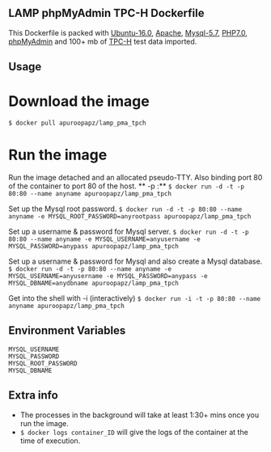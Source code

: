 ## LAMP phpMyAdmin TPC-H Dockerfile
This Dockerfile is packed with [Ubuntu-16.0](www.ubuntu.com), [Apache](www.apache.org), [Mysql-5.7](www.mysql.com), [PHP7.0](www.php.net), [phpMyAdmin](www.phpmyadmin.net) and 100+ mb of [TPC-H](http://www.tpc.org/tpch/) test data imported.

## Usage
# Download the image
`$ docker pull apuroopapz/lamp_pma_tpch`

# Run the image
Run the image detached and an allocated pseudo-TTY. Also binding port 80 of the container to port 80 of the host. ** -p <containerPort>:<hostPort>**
`$ docker run -d -t -p 80:80 --name anyname apuroopapz/lamp_pma_tpch`

Set up the Mysql root password.
`$ docker run -d -t -p 80:80 --name anyname -e MYSQL_ROOT_PASSWORD=anyrootpass apuroopapz/lamp_pma_tpch`

Set up a username & password for Mysql server.
`$ docker run -d -t -p 80:80 --name anyname -e MYSQL_USERNAME=anyusername -e MYSQL_PASSWORD=anypass apuroopapz/lamp_pma_tpch`

Set up a username & password for Mysql and also create a Mysql database.
`$ docker run -d -t -p 80:80 --name anyname -e MYSQL_USERNAME=anyusername -e MYSQL_PASSWORD=anypass -e MYSQL_DBNAME=anydbname apuroopapz/lamp_pma_tpch`

Get into the shell with -i (interactively)
`$ docker run -i -t -p 80:80 --name anyname apuroopapz/lamp_pma_tpch`

## Environment Variables
`MYSQL_USERNAME` <br>
`MYSQL_PASSWORD` <br>
`MYSQL_ROOT_PASSWORD` <br>
`MYSQL_DBNAME` <br>

## Extra info
* The processes in the background will take at least 1:30+ mins once you run the image.
* `$ docker logs container_ID` will give the logs of the container at the time of execution.
